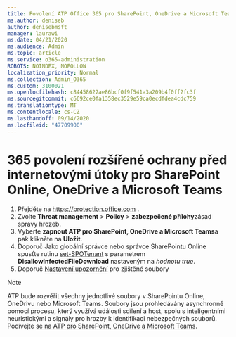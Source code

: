 ```yaml
---
title: Povolení ATP Office 365 pro SharePoint, OneDrive a Microsoft Teams
ms.author: deniseb
author: denisebmsft
manager: laurawi
ms.date: 04/21/2020
ms.audience: Admin
ms.topic: article
ms.service: o365-administration
ROBOTS: NOINDEX, NOFOLLOW
localization_priority: Normal
ms.collection: Admin_O365
ms.custom: 3100021
ms.openlocfilehash: c84458622ae86bcf0f9f541a3a209b4f0ff2fc3f
ms.sourcegitcommit: c6692ce0fa1358ec3529e59ca0ecdfdea4cdc759
ms.translationtype: MT
ms.contentlocale: cs-CZ
ms.lasthandoff: 09/14/2020
ms.locfileid: "47709900"
---
```

# <a name="enable-office-365-advanced-threat-protection-for-sharepoint-online-onedrive-and-microsoft-teams"></a>365 povolení rozšířené ochrany před internetovými útoky pro SharePoint Online, OneDrive a Microsoft Teams

1. Přejděte na https://protection.office.com .
2. Zvolte **Threat management**  >  **Policy**  >  **zabezpečené přílohy**zásad správy hrozeb.
3. Vyberte **zapnout ATP pro SharePoint, OneDrive a Microsoft Teams**a pak klikněte na **Uložit**.
4. Doporuč Jako globální správce nebo správce SharePointu Online spusťte rutinu [set-SPOTenant](https://docs.microsoft.com/powershell/module/sharepoint-online/Set-SPOTenant?view=sharepoint-ps) s parametrem **DisallowInfectedFileDownload** nastaveným na *hodnotu true*.
5. Doporuč [Nastavení upozornění](https://docs.microsoft.com/microsoft-365/security/office-365-security/turn-on-atp-for-spo-odb-and-teams#set-up-alerts-for-detected-files) pro zjištěné soubory

> [!NOTE]
> ATP bude rozvěřit všechny jednotlivé soubory v SharePointu Online, OneDrivu nebo Microsoft Teams. Soubory jsou prohledávány asynchronně pomocí procesu, který využívá události sdílení a host, spolu s inteligentními heuristickými a signály pro hrozby k identifikaci nebezpečných souborů. Podívejte [se na ATP pro SharePoint, OneDrive a Microsoft Teams](https://docs.microsoft.com/microsoft-365/security/office-365-security/atp-for-spo-odb-and-teams).
